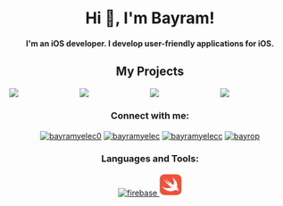 <h1 align="center">Hi 👋, I'm Bayram!</h1>

<h4 align ="center">I'm an iOS developer. I develop user-friendly applications for iOS.</h4>

<h2 align="center">My Projects</h2>

<div style="display: flex; justify-content: space-between;">
  <img src="https://github.com/user-attachments/assets/58821e01-b1be-4d61-831e-79636028f362" width="200" />
  <img src="https://github.com/user-attachments/assets/d51ba4f5-8ae8-4ea6-b726-eb006ea5eb93" width="200" />
  <img src="https://github.com/user-attachments/assets/56ed7581-a598-4cb2-b811-3f4326a5ef55" width="200" />
  <img src="https://github.com/user-attachments/assets/22d86ea1-b9a9-4020-89c2-b0173c3d5cb7" width="200" />
</div>

<h3 align="center">Connect with me:</h3>
<p align="center">
<a href="https://twitter.com/bayramyelec0" target="blank"><img align="center" src="https://raw.githubusercontent.com/rahuldkjain/github-profile-readme-generator/master/src/images/icons/Social/twitter.svg" alt="bayramyelec0" height="30" width="40" /></a>
<a href="https://linkedin.com/in/bayramyelec" target="blank"><img align="center" src="https://raw.githubusercontent.com/rahuldkjain/github-profile-readme-generator/master/src/images/icons/Social/linked-in-alt.svg" alt="bayramyelec" height="30" width="40" /></a>
<a href="https://instagram.com/bayramyelecc" target="blank"><img align="center" src="https://raw.githubusercontent.com/rahuldkjain/github-profile-readme-generator/master/src/images/icons/Social/instagram.svg" alt="bayramyelecc" height="30" width="40" /></a>
<a href="https://www.youtube.com/c/bayrop" target="blank"><img align="center" src="https://raw.githubusercontent.com/rahuldkjain/github-profile-readme-generator/master/src/images/icons/Social/youtube.svg" alt="bayrop" height="30" width="40" /></a>
</p>

<h3 align="center">Languages and Tools:</h3>
<p align="center"> <a href="https://firebase.google.com/" target="_blank" rel="noreferrer"> <img src="https://www.vectorlogo.zone/logos/firebase/firebase-icon.svg" alt="firebase" width="40" height="40"/> </a><a href="https://developer.apple.com/swift/" target="_blank" rel="noreferrer"> <img src="https://raw.githubusercontent.com/devicons/devicon/master/icons/swift/swift-original.svg" alt="swift" width="40" height="40"/> </a> </p>

